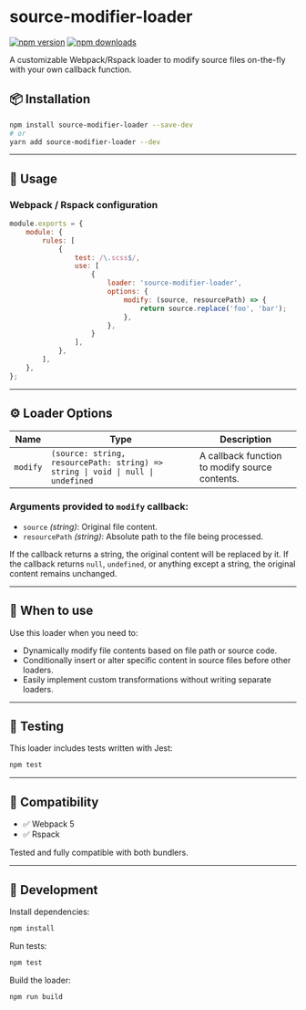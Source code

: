 # source-modifier-loader

[![npm version](https://img.shields.io/npm/v/source-modifier-loader.svg)](https://www.npmjs.com/package/source-modifier-loader)
[![npm downloads](https://img.shields.io/npm/dm/source-modifier-loader.svg)](https://www.npmjs.com/package/source-modifier-loader)

A customizable Webpack/Rspack loader to modify source files on-the-fly with your own callback function.


## 📦 Installation

```sh
npm install source-modifier-loader --save-dev
# or
yarn add source-modifier-loader --dev
```

---

## 🚀 Usage

### Webpack / Rspack configuration

```javascript
module.exports = {
    module: {
        rules: [
            {
                test: /\.scss$/,
                use: [
                    {
                        loader: 'source-modifier-loader',
                        options: {
                            modify: (source, resourcePath) => {
                                return source.replace('foo', 'bar');
                            },
                        },
                    }
                ],
            },
        ],
    },
};
```

---

## ⚙️ Loader Options

| Name     | Type                                              | Description                                            |
|----------|---------------------------------------------------|--------------------------------------------------------|
| `modify` | `(source: string, resourcePath: string) => string \| void \| null \| undefined` | A callback function to modify source contents.         |

### Arguments provided to `modify` callback:

- `source` _(string)_: Original file content.
- `resourcePath` _(string)_: Absolute path to the file being processed.

If the callback returns a string, the original content will be replaced by it. If the callback returns `null`, `undefined`, or anything except a string, the original content remains unchanged.

---

## 🚨 When to use

Use this loader when you need to:

- Dynamically modify file contents based on file path or source code.
- Conditionally insert or alter specific content in source files before other loaders.
- Easily implement custom transformations without writing separate loaders.

---

## 🧪 Testing

This loader includes tests written with Jest:

```bash
npm test
```

---

## 🤝 Compatibility

- ✅ Webpack 5
- ✅ Rspack

Tested and fully compatible with both bundlers.

---

## 🔧 Development

Install dependencies:

```bash
npm install
```

Run tests:

```bash
npm test
```

Build the loader:

```bash
npm run build
```

